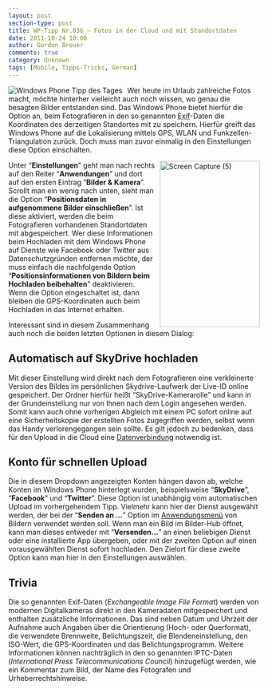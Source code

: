 ```yaml
---
layout: post
section-type: post
title: WP-Tipp Nr.036 – Fotos in der Cloud und mit Standortdaten
date: 2011-10-24 10:00
author: Gordon Breuer
comments: true
category: Unknown
tags: [Mobile, Tipps-Tricks, German]
---
```

<p><img style="margin: 0px 10px 0px 0px; display: inline; float: left" title="" alt="Windows Phone Tipp des Tages" align="left" src="http://anheledirwp.blob.core.windows.net/wordpress/2011/10/multimedia.png" /></p>  <p>Wer heute im Urlaub zahlreiche Fotos macht, möchte hinterher vielleicht auch noch wissen, wo genau die besagten Bilder entstanden sind. Das Windows Phone bietet hierfür die Option an, beim Fotografieren in den so genannten <abbr lang="en" title="Exchangeable Image File Format">Exif</abbr>-Daten die Koordinaten des derzeitigen Standortes mit zu speichern. Hierfür greift das Windows Phone auf die Lokalisierung mittels GPS, WLAN und Funkzellen-Triangulation zurück. Doch muss man zuvor einmalig in den Einstellungen diese Option einschalten.</p>  <p><a href="http://static.gordon-breuer.de/img/WP-Tipp-036--Fotos_947D/Screen-Capture-5.jpg"><img style="background-image: none; border-bottom: 0px; border-left: 0px; margin: 0px 0px 0px 10px; padding-left: 0px; padding-right: 0px; display: inline; float: right; border-top: 0px; border-right: 0px; padding-top: 0px" title="Screen Capture (5)" border="0" alt="Screen Capture (5)" align="right" src="http://anheledirwp.blob.core.windows.net/wordpress/2011/10/Screen-Capture-5_thumb.jpg" width="200" height="333" /></a></p>  <p>Unter “<strong>Einstellungen</strong>” geht man nach rechts auf den Reiter “<strong>Anwendungen</strong>” und dort auf den ersten Eintrag “<strong>Bilder &amp; Kamera</strong>”. Scrollt man ein wenig nach unten, sieht man die Option “<strong>Positionsdaten in aufgenommene Bilder einschließen</strong>”. Ist diese aktiviert, werden die beim Fotografieren vorhandenen Standortdaten mit abgespeichert. Wer diese Informationen beim Hochladen mit dem Windows Phone auf Dienste wie Facebook oder Twitter aus Datenschutzgründen entfernen möchte, der muss einfach die nachfolgende Option “<strong>Positionsinformationen von Bildern beim Hochladen beibehalten</strong>” deaktivieren. Wenn die Option eingeschaltet ist, dann bleiben die GPS-Koordinaten auch beim Hochladen in das Internet erhalten.</p>  <p>Interessant sind in diesem Zusammenhang auch noch die beiden letzten Optionen in diesem Dialog:</p>  <h2>Automatisch auf SkyDrive hochladen</h2>  <p>Mit dieser Einstellung wird direkt nach dem Fotografieren eine verkleinerte Version des Bildes im persönlichen Skydrive-Laufwerk der Live-ID online gespeichert. Der Ordner hierfür heißt “SkyDrive-Kamerarolle” und kann in der Grundeinstellung nur von Ihnen nach dem Login angesehen werden. Somit kann auch ohne vorherigen Abgleich mit einem PC sofort online auf eine Sicherheitskopie der erstellten Fotos zugegriffen werden, selbst wenn das Handy verlorengegangen sein sollte. Es gilt jedoch zu bedenken, dass für den Upload in die Cloud eine <a href="/post/2011/10/07/WP-Tipp-025-&ndash;-Datenverbindungen.aspx">Datenverbindung</a> notwendig ist.</p>  <h2>Konto für schnellen Upload</h2>  <p>Die in diesem Dropdown angezeigten Konten hängen davon ab, welche Konten im Windows Phone hinterlegt wurden, beispielsweise “<strong>SkyDrive</strong>”, “<strong>Facebook</strong>” und “<strong>Twitter</strong>”. Diese Option ist unabhängig vom automatischen Upload im vorhergehendem Tipp. Vielmehr kann hier der Dienst ausgewählt werden, der bei der “<strong>Senden an …</strong>” Option im <a href="/post/2011/09/05/WP7-Tipp-002-%E2%80%93-Das-Anwendungs-und-Kontextmenu.aspx">Anwendungsmenü</a> von Bildern verwendet werden soll. Wenn man ein Bild im Bilder-Hub öffnet, kann man dieses entweder mit “<strong>Versenden…</strong>” an einen beliebigen Dienst oder eine installierte App übergeben, oder mit der zweiten Option auf einen vorausgewählten Dienst sofort hochladen. Den Zielort für diese zweite Option kann man hier in den Einstellungen auswählen.</p>  <h2>Trivia</h2>  <p>Die so genannten Exif-Daten (<em>Exchangeable Image File Format</em>) werden von modernen Digitalkameras direkt in den Kameradaten mitgespeichert und enthalten zusätzliche Informationen. Das sind neben Datum und Uhrzeit der Aufnahme auch Angaben über die Orientierung (Hoch- oder Querformat), die verwendete Brennweite, Belichtungszeit, die Blendeneinstellung, den ISO-Wert, die GPS-Koordinaten und das Belichtungsprogramm. Weitere Informationen können nachträglich in den so genannten IPTC-Daten (<em>International Press Telecommunications Council</em>) hinzugefügt werden, wie ein Kommentar zum Bild, der Name des Fotografen und Urheberrechtshinweise.</p>
